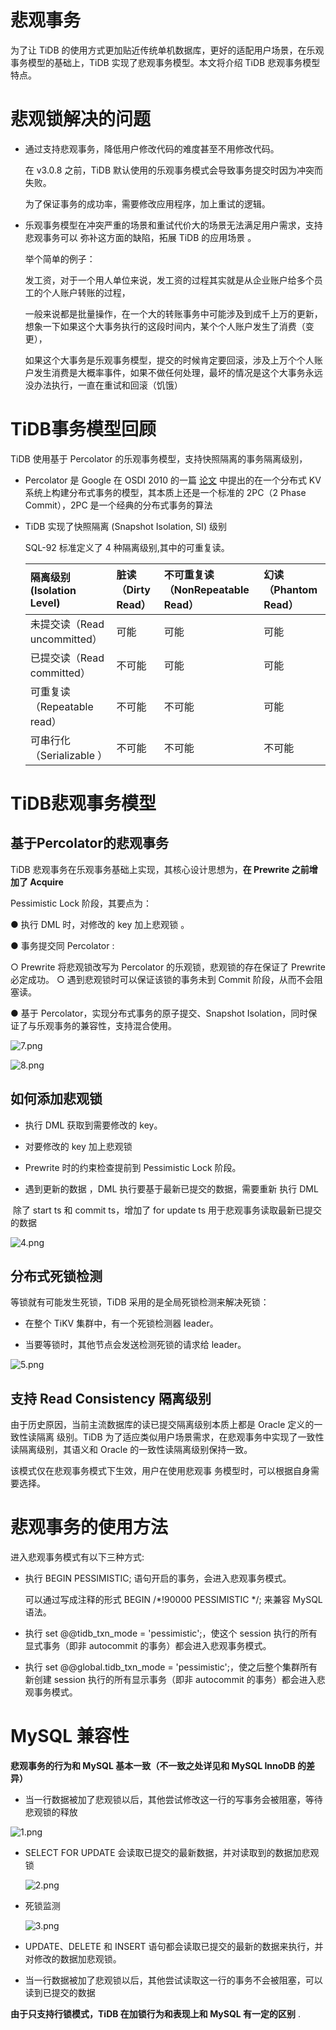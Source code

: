 # 悲观事务

为了让 TiDB 的使用方式更加贴近传统单机数据库，更好的适配用户场景，在乐观事务模型的基础上，TiDB 实现了悲观事务模型。本文将介绍 TiDB 悲观事务模型特点。



# 悲观锁解决的问题

- 通过支持悲观事务，降低用户修改代码的难度甚至不用修改代码。

   在 v3.0.8 之前，TiDB 默认使用的乐观事务模式会导致事务提交时因为冲突而失败。

  为了保证事务的成功率，需要修改应用程序，加上重试的逻辑。

  

- 乐观事务模型在冲突严重的场景和重试代价大的场景无法满足用户需求，支持悲观事务可以
  弥补这方面的缺陷，拓展 TiDB 的应用场景 。

    举个简单的例子：

  发工资，对于一个用人单位来说，发工资的过程其实就是从企业账户给多个员工的个人账户转账的过程，

  一般来说都是批量操作，在一个大的转账事务中可能涉及到成千上万的更新，想象一下如果这个大事务执行的这段时间内，某个个人账户发生了消费（变更），

  如果这个大事务是乐观事务模型，提交的时候肯定要回滚，涉及上万个个人账户发生消费是大概率事件，如果不做任何处理，最坏的情况是这个大事务永远没办法执行，一直在重试和回滚（饥饿）

  

# TiDB事务模型回顾

TiDB 使用基于 Percolator 的​乐观事务模型​，支持快照隔离的事务​隔离级别​，

- Percolator 是 Google 在 OSDI 2010 的一篇 [论文](https://ai.google/research/pubs/pub36726) 中提出的在一个分布式 KV 系统上构建分布式事务的模型，其本质上还是一个标准的 2PC（2 Phase Commit），2PC 是一个经典的分布式事务的算法

- TiDB 实现了快照隔离 (Snapshot Isolation, SI) 级别

  SQL-92 标准定义了 4 种隔离级别,其中的可重复读。

  | 隔离级别(Isolation Level)    | 脏读（Dirty Read） | 不可重复读（NonRepeatable Read） | 幻读（Phantom Read） |
  | :--------------------------- | :----------------- | :------------------------------- | :------------------- |
  | 未提交读（Read uncommitted） | 可能               | 可能                             | 可能                 |
  | 已提交读（Read committed）   | 不可能             | 可能                             | 可能                 |
  | 可重复读（Repeatable read）  | 不可能             | 不可能                           | 可能                 |
  | 可串行化（Serializable ）    | 不可能             | 不可能                           | 不可能               |



# TiDB悲观事务模型

## 基于Percolator的悲观事务

TiDB 悲观事务在乐观事务基础上实现，其核心设计思想为，**在 Prewrite 之前增加了 Acquire**

Pessimistic Lock 阶段，其要点为：

● 执行 DML 时，对修改的 key 加上悲观锁 。

● 事务提交同 Percolator :

  ○ Prewrite 将悲观锁改写为 Percolator 的乐观锁，悲观锁的存在保证了 Prewrite 必定成功。
  ○ 遇到悲观锁时可以保证该锁的事务未到 Commit 阶段，从而不会阻塞读。  

● 基于 Percolator，实现分布式事务的原子提交、Snapshot Isolation，同时保证了与乐观事务的兼容性，支持混合使用。    

![7.png](../../res/session1/chapter6/pessimistic-txn/7.png)



![8.png](../../res/session1/chapter6/pessimistic-txn/8.png)



## 如何添加悲观锁

- 执行 DML 获取到需要修改的 key。

- 对要修改的 key 加上悲观锁

- Prewrite 时的约束检查提前到 Pessimistic Lock 阶段。 

- 遇到更新的数据  ，DML 执行要基于最新已提交的数据，需要重新 执行 DML  

​      除了 start ts 和 commit ts，增加了 for update ts 用于悲观事务读取最新已提交的数据  



![4.png](../../res/session1/chapter6/pessimistic-txn/4.png)

## 分布式死锁检测

等锁就有可能发生死锁，TiDB 采用的是全局死锁检测来解决死锁：

- 在整个 TiKV 集群中，有一个死锁检测器 leader。

- 当要等锁时，其他节点会发送检测死锁的请求给 leader。  

![5.png](../../res/session1/chapter6/pessimistic-txn/5.png)



## 支持 Read Consistency 隔离级别

由于历史原因，当前主流数据库的读已提交隔离级别本质上都是 Oracle 定义的一致性读隔离
级别。TiDB 为了适应类似用户场景需求，在悲观事务中实现了一致性读隔离级别，其语义和
Oracle 的一致性读隔离级别保持一致。

该模式仅在悲观事务模式下生效，用户在使用悲观事
务模型时，可以根据自身需要选择。



# 悲观事务的使用方法

进入悲观事务模式有以下三种方式:

* 执行 BEGIN PESSIMISTIC; 语句开启的事务，会进入悲观事务模式。 

  可以通过写成注释的形式 BEGIN /*!90000 PESSIMISTIC */; 来兼容 MySQL 语法。

* 执行 set @@tidb_txn_mode = 'pessimistic';，使这个 session 执行的所有显式事务（即非 autocommit 的事务）都会进入悲观事务模式。

* 执行 set @@global.tidb_txn_mode = 'pessimistic';，使之后整个集群所有新创建 session 执行的所有显示事务（即非 autocommit 的事务）都会进入悲观事务模式。



# MySQL 兼容性  

**悲观事务的行为和 MySQL 基本一致（不一致之处详见和 MySQL InnoDB 的差异）**

- 当一行数据被加了悲观锁以后，其他尝试修改这一行的写事务会被阻塞，等待悲观锁的释放

![1.png](../../res/session1/chapter6/pessimistic-txn/1.png)

* SELECT FOR UPDATE 会读取已提交的最新数据，并对读取到的数据加悲观锁

  ![2.png](../../res/session1/chapter6/pessimistic-txn/2.png)

* 死锁监测

  ![3.png](../../res/session1/chapter6/pessimistic-txn/3.png)

* UPDATE、DELETE 和 INSERT 语句都会读取已提交的最新的数据来执行，并对修改的数据加悲观锁。

* 当一行数据被加了悲观锁以后，其他尝试读取这一行的事务不会被阻塞，可以读到已提交的数据

  

**由于只支持行锁模式，TiDB 在加锁行为和表现上和 MySQL 有一定的区别** .

